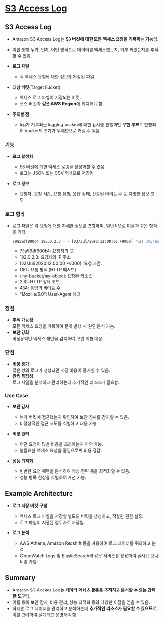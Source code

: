# [S3 Access Log](https://docs.aws.amazon.com/ko_kr/AmazonS3/latest/userguide/LogFormat.html)

## S3 Access Log

* Amazon S3 Access Log는 **S3 버킷에 대한 모든 액세스 요청을 기록하는 기능**임.  
* 이를 통해 누가, 언제, 어떤 방식으로 데이터를 액세스했는지, 거부 되었는지를 추적할 수 있음.

* **로그 파일**  
  * 각 액세스 요청에 대한 정보가 저장된 파일.
* **대상 버킷**(Target Bucket)  
  * 액세스 로그 파일이 저장되는 버킷.
  * 소스 버킷과 **같은 AWS Region**에 위치해야 함.
* **주의할 점**  
  * log가 기록되는 logging bucket에 대한 감시를 진행하면 **무한 루프**로 진행되어 bucket의 크기가 무제한으로 커질 수 있음.

### 기능

* **로그 활성화**  
  * S3 버킷에 대한 액세스 로깅을 활성화할 수 있음.
  * 로그는 JSON 또는 CSV 형식으로 저장됨.

* **로그 정보**  
  * 요청자, 요청 시간, 요청 유형, 응답 상태, 전송된 바이트 수 등 다양한 정보 포함.

### 로그 형식

* 로그 파일은 각 요청에 대한 자세한 정보를 포함하며, 일반적으로 다음과 같은 형식을 가짐.

  ```sh
  79a59df900b4 192.0.2.3 - - [03/Jul/2020:12:00:00 +0000] "GET /my-bucket/my-object HTTP/1.1" 200 434 "-" "Mozilla/5.0"
  ```
  * 79a59df900b4: 요청자의 ID.
  * 192.0.2.3: 요청자의 IP 주소.
  * [03/Jul/2020:12:00:00 +0000]: 요청 시간.
  * GET: 요청 방식 (HTTP 메서드).
  * /my-bucket/my-object: 요청된 리소스.
  * 200: HTTP 상태 코드.
  * 434: 응답의 바이트 수.
  * "Mozilla/5.0": User-Agent 헤더.

### 장점

* **추적 가능성**  
모든 액세스 요청을 기록하여 문제 발생 시 원인 분석 가능.
* **보안 강화**  
비정상적인 액세스 패턴을 감지하여 보안 위협 대응.

### 단점

* **비용 증가**  
많은 양의 로그가 생성되면 저장 비용이 증가할 수 있음.
* **관리 복잡성**  
로그 파일을 분석하고 관리하는데 추가적인 리소스가 필요함.

### Use Case

* **보안 감사**  
  * 누가 버킷에 접근했는지 확인하여 보안 침해를 감지할 수 있음.
  * 비정상적인 접근 시도를 식별하고 대응 가능.

* **비용 관리**  
  * 어떤 요청이 많은 비용을 초래하는지 파악 가능.
  * 불필요한 액세스 요청을 줄임으로써 비용 절감.

* **성능 최적화**  
  * 빈번한 요청 패턴을 분석하여 캐싱 전략 등을 최적화할 수 있음.
  * 성능 병목 현상을 식별하여 개선 가능.

## Example Architecture

* **로그 저장 버킷 구성**  
  * 액세스 로그 파일을 저장할 별도의 버킷을 생성하고, 적절한 권한 설정.
  * 로그 파일이 지정된 접두사로 저장됨.

* **로그 분석**
  * AWS Athena, Amazon Redshift 등을 사용하여 로그 데이터를 쿼리하고 분석.
  * CloudWatch Logs 및 ElasticSearch와 같은 서비스를 활용하여 실시간 모니터링 가능.

## Summary

* Amazon S3 Access Log는 **데이터 액세스 활동을 추적하고 분석할 수 있는 강력한 도구**임.  
* 이를 통해 보안 감사, 비용 관리, 성능 최적화 등의 다양한 이점을 얻을 수 있음.  
* 하지만 로그 데이터를 관리하고 분석하는데 **추가적인 리소스가 필요할 수 있으므**로, 이를 고려하여 설계하고 운영해야 함.